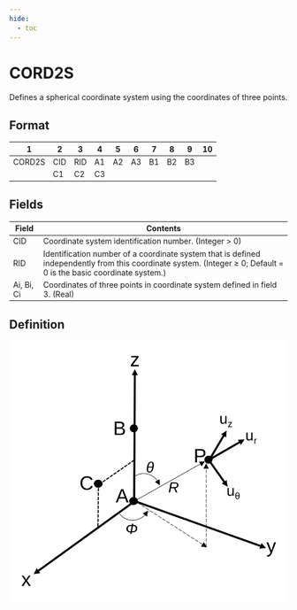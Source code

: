 ```yaml
---
hide:
  - toc
---
```

# CORD2S
Defines a spherical coordinate system using the coordinates of three points.

## Format
| 1        | 2        | 3        | 4        | 5        | 6        | 7        | 8        | 9        | 10       | 
| -------- | -------- | -------- | -------- | -------- | -------- | -------- | -------- | -------- | -------- | 
| CORD2S   | CID      | RID      | A1       | A2       | A3       | B1       | B2       | B3       |          |
|          | C1       | C2       | C3       |          |          |          |          |          |          |

## Fields
| Field      | Contents |
| ---------- | -------- |
| CID        | Coordinate system identification number. (Integer > 0) |
| RID        | Identification number of a coordinate system that is defined independently from this coordinate system. (Integer ≥ 0; Default = 0 is the basic coordinate system.) |
| Ai, Bi, Ci | Coordinates of three points in coordinate system defined in field 3. (Real) |

## Definition
![cord2s](https://raw.githubusercontent.com/vtpasquale/web_assets/assets/img/cord2s.svg)
